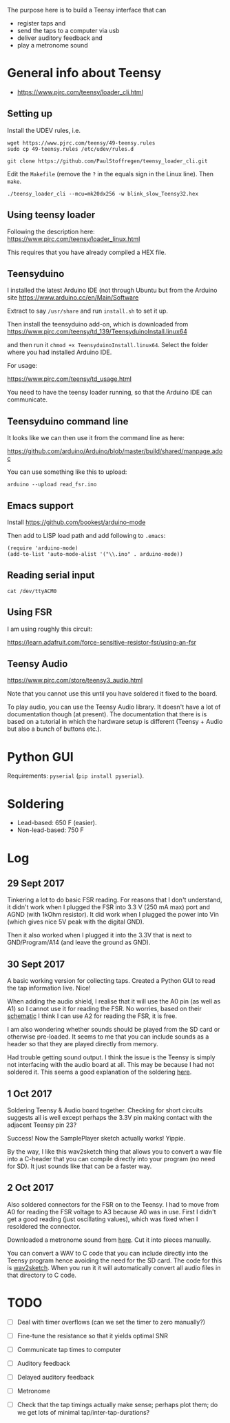 
The purpose here is to build a Teensy interface that can 
- register taps and
- send the taps to a computer via usb
- deliver auditory feedback and
- play a metronome sound



# General info about Teensy

* https://www.pjrc.com/teensy/loader_cli.html


## Setting up

Install the UDEV rules, i.e.

```
wget https://www.pjrc.com/teensy/49-teensy.rules
sudo cp 49-teensy.rules /etc/udev/rules.d
```


```
git clone https://github.com/PaulStoffregen/teensy_loader_cli.git
```

Edit the `Makefile` (remove the `?` in the equals sign in the Linux line).
Then `make`.

```
./teensy_loader_cli --mcu=mk20dx256 -w blink_slow_Teensy32.hex
```



## Using teensy loader
Following the description here:
https://www.pjrc.com/teensy/loader_linux.html

This requires that you have already compiled a HEX file.




## Teensyduino

I installed the latest Arduino IDE (not through Ubuntu but from the Arduino site https://www.arduino.cc/en/Main/Software

Extract to say `/usr/share` and run `install.sh` to set it up.

Then install the teensyduino add-on, which is downloaded from
https://www.pjrc.com/teensy/td_139/TeensyduinoInstall.linux64

and then run it `chmod +x TeensyduinoInstall.linux64`. Select the folder where you had installed Arduino IDE.


For usage:

https://www.pjrc.com/teensy/td_usage.html

You need to have the teensy loader running, so that the Arduino IDE can communicate.



## Teensyduino command line
It looks like we can then use it from the command line as here:

https://github.com/arduino/Arduino/blob/master/build/shared/manpage.adoc

You can use something like this to upload:
```
arduino --upload read_fsr.ino
```




## Emacs support

Install https://github.com/bookest/arduino-mode

Then add to LISP load path and add following to `.emacs`:
```
(require 'arduino-mode)
(add-to-list 'auto-mode-alist '("\\.ino" . arduino-mode))
```






## Reading serial input

```
cat /dev/ttyACM0
```




## Using FSR
I am using roughly this circuit:

https://learn.adafruit.com/force-sensitive-resistor-fsr/using-an-fsr




## Teensy Audio

https://www.pjrc.com/store/teensy3_audio.html

Note that you cannot use this until you have soldered it fixed to the board.

To play audio, you can use the Teensy Audio library. It doesn't have a lot of documentation though (at present). The documentation that there is is based on a tutorial in which the hardware setup is different (Teensy + Audio but also a bunch of buttons etc.). 



# Python GUI

Requirements: `pyserial` (`pip install pyserial`).




# Soldering

* Lead-based: 650 F (easier).
* Non-lead-based: 750 F





# Log

## 29 Sept 2017
Tinkering a lot to do basic FSR reading. For reasons that I don't understand, it didn't work when I plugged the FSR into 3.3 V (250 mA max) port and AGND (with 1kOhm resistor). It did work when I plugged the power into Vin (which gives nice 5V peak with the digital GND).

Then it also worked when I plugged it into the 3.3V that is next to GND/Program/A14 (and leave the ground as GND).


## 30 Sept 2017
A basic working version for collecting taps. Created a Python GUI to read the tap information live. Nice!

When adding the audio shield, I realise that it will use the A0 pin (as well as A1) so I cannot use it for reading the FSR. No worries, based on their [schematic](https://www.pjrc.com/store/teensy3_audio_pins.png) I think I can use A2 for reading the FSR, it is free.

I am also wondering whether sounds should be played from the SD card or otherwise pre-loaded. It seems to me that you can include sounds as a header so that they are played directly from memory.

Had trouble getting sound output. I think the issue is the Teensy is simply not interfacing with the audio board at all. This may be because I had not soldered it. This seems a good explanation of the soldering [here](https://www.youtube.com/watch?v=37mW1i_oEpA).



## 1 Oct 2017

Soldering Teensy & Audio board together. Checking for short circuits suggests all is well except perhaps the 3.3V pin making contact with the adjacent Teensy pin 23?

Success! Now the SamplePlayer sketch actually works! Yippie.

By the way, I like this wav2sketch thing that allows you to convert a wav file into a C-header that you can compile directly into your program (no need for SD). It just sounds like that can be a faster way.



## 2 Oct 2017

Also soldered connectors for the FSR on to the Teensy. I had to move from A0 for reading the FSR voltage to A3 because A0 was in use. First I didn't get a good reading (just oscillating values), which was fixed when I resoldered the connector.

Downloaded a metronome sound from [here](https://freesound.org/people/digifishmusic/sounds/49115/). Cut it into pieces manually.

You can convert a WAV to C code that you can include directly into the Teensy program hence avoiding the need for the SD card. The code for this is [wav2sketch](https://raw.githubusercontent.com/UECIDE/Teensy3/master/cores/teensy3/files/libraries/Audio/examples/SamplePlayer/wav2sketch/wav2sketch.c). When you run it it will automatically convert all audio files in that directory to C code.




# TODO

- [ ] Deal with timer overflows (can we set the timer to zero manually?)
- [ ] Fine-tune the resistance so that it yields optimal SNR
- [ ] Communicate tap times to computer
- [ ] Auditory feedback
- [ ] Delayed auditory feedback
- [ ] Metronome
- [ ] Check that the tap timings actually make sense; perhaps plot them; do we get lots of minimal tap/inter-tap-durations?



